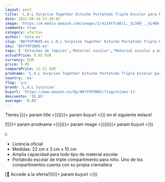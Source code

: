 ```yaml
---
layout: post
title: 'L.O.L Surprise Together Estuche Portatodo Triple Escolar para Niñas  Multicolor'
date: 2022-08-10 21:28:02
image: 'https://m.media-amazon.com/images/I/41z4tfcAElL._SL500_._SL400_.jpg'
comments: true
category: ofertas
author: 'tole.es'
slug: 'B07YXP3N85-es L.O.L Surprise Together Estuche Portatodo Triple Escolar...'
sku: 'B07YXP3N85-es'
tags: [ 'Estuches de lápices','Material escolar','Material escolar y educativo','Oficina y papelería','escolar','l.o.l surprise','🇪🇸', ]
actualPrice: 8.05 EUR
currency: EUR
price: 8.05
comparePrice: 12.51 EUR
prodname: 'L.O.L Surprise Together Estuche Portatodo Triple Escolar para Niñas  Multicolor'
country: 'es'
flag: '🇪🇸'
brand: 'L.O.L Surprise'
buyurl: 'https://www.amazon.es/dp/B07YXP3N85/?tag=tolees-21'
descuento: '35.65'
average: '8.05'
---
```


Tienes [{{< param title >}}]({{< param buyurl >}}) en el siguiente enlace!

[![{{< param prodname >}}]({{< param image >}})]({{< param buyurl >}})

ℹ️:

- Licencia oficial
- Medidas: 22 cm x 3 cm x 10 cm
- Amplia capacidad para todo tipo de material escolar
- Portatodo escolar de triple compartimento para niño. Uno de los compartimentos cuenta con su propia cremallera

[🛒 Accede a la oferta!!]({{< param buyurl >}})
